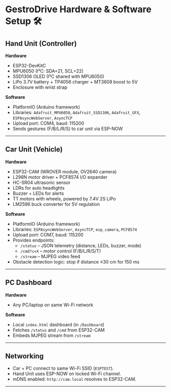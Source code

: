 # GestroDrive Hardware & Software Setup 🛠

## Hand Unit (Controller)
**Hardware**
- ESP32-DevKitC  
- MPU6050 (I²C: SDA=21, SCL=22)  
- SSD1306 OLED (I²C shared with MPU6050)  
- LiPo 3.7V battery + TP4056 charger + MT3608 boost to 5V  
- Enclosure with wrist strap  

**Software**
- PlatformIO (Arduino framework)  
- Libraries: `Adafruit_MPU6050`, `Adafruit_SSD1306`, `Adafruit_GFX`, `ESPAsyncWebServer`, `AsyncTCP`  
- Upload port: COM4, baud: 115200  
- Sends gestures (F/B/L/R/S) to car unit via ESP-NOW  

---

## Car Unit (Vehicle)
**Hardware**
- ESP32-CAM (WROVER module, OV2640 camera)  
- L298N motor driver + PCF8574 I/O expander  
- HC-SR04 ultrasonic sensor  
- LDRs for auto headlights  
- Buzzer + LEDs for alerts  
- TT motors with wheels, powered by 7.4V 2S LiPo  
- LM2596 buck converter for 5V regulation  

**Software**
- PlatformIO (Arduino framework)  
- Libraries: `ESPAsyncWebServer`, `AsyncTCP`, `esp_camera`, `PCF8574`  
- Upload port: COM7, baud: 115200  
- Provides endpoints:  
  - `/status` – JSON telemetry (distance, LEDs, buzzer, mode)  
  - `/cmd?c=X` – motor control (F/B/L/R/S/T)  
  - `/stream` – MJPEG video feed  
- Obstacle detection logic: stop if distance ≤30 cm for 150 ms  

---

## PC Dashboard
**Hardware**
- Any PC/laptop on same Wi-Fi network  

**Software**
- Local `index.html` dashboard (in `/Dashboard`)  
- Fetches `/status` and `/cmd` from ESP32-CAM  
- Embeds MJPEG stream from `/stream`  

---

## Networking
- Car + PC connect to same Wi-Fi SSID (`ESPTEST`).  
- Hand Unit uses ESP-NOW on locked Wi-Fi channel.  
- mDNS enabled: `http://cam.local` resolves to ESP32-CAM.  

---
